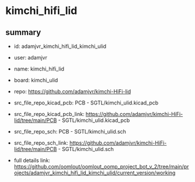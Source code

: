 # kimchi_hifi_lid
 
## summary 
* id: adamjvr_kimchi_hifi_lid_kimchi_ulid
* user: adamjvr
* name: kimchi_hifi_lid
* board: kimchi_ulid
* repo: https://github.com/adamjvr/kimchi-HiFi-lid
* src_file_repo_kicad_pcb: PCB - SGTL/kimchi_ulid.kicad_pcb
* src_file_repo_kicad_pcb_link: https://github.com/adamjvr/kimchi-HiFi-lid/tree/main/PCB - SGTL/kimchi_ulid.kicad_pcb


* src_file_repo_sch: PCB - SGTL/kimchi_ulid.sch
* src_file_repo_sch_link: https://github.com/adamjvr/kimchi-HiFi-lid/tree/main/PCB - SGTL/kimchi_ulid.sch
* full details link: https://github.com/oomlout/oomlout_oomp_project_bot_v_2/tree/main/projects/adamjvr_kimchi_hifi_lid_kimchi_ulid/current_version/working  






